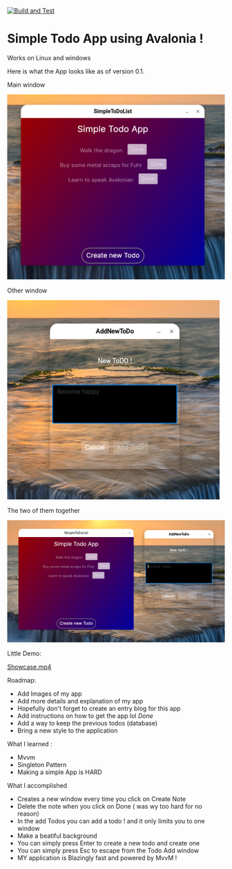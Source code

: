 [![Build and Test](https://github.com/SmolPeaCat/ToDoApp/actions/workflows/dotnet.yml/badge.svg)](https://github.com/SmolPeaCat/ToDoApp/actions/workflows/dotnet.yml)
# Simple Todo App using Avalonia !
Works on Linux and windows

Here is what the App looks like as of version 0.1.  

Main window

![image](https://github.com/SmolPeaCat/ToDoApp/blob/main/Assets/Extras/todo_app_main.png)

Other window  

![image](https://github.com/SmolPeaCat/ToDoApp/blob/main/Assets/Extras/add_new_todo.png)  

The two of them together  

![image](https://github.com/SmolPeaCat/ToDoApp/blob/main/Assets/Extras/together_forever.png)


Little Demo:  

[Showcase.mp4](https://github.com/SmolPeaCat/ToDoApp/assets/108297253/b62e1841-7ba1-477f-bd13-ea3f34c44424)




Roadmap:
- Add Images of my app
- Add more details and explanation of my app
- Hopefully don't forget to create an entry blog for this app
- Add instructions on how to get the app lol *Done*
- Add a way to keep the previous todos (database)
- Bring a new style to the application
  
What I learned :
- Mvvm
- Singleton Pattern
- Making a simple App is HARD

What I accomplished
- Creates a new window every time you click on Create Note
- Delete the note when you click on Done ( was wy too hard for no reason)
- In the add Todos you can add a todo ! and it only limits you to one window
- Make a beatiful background
- You can simply press Enter to create a new todo and create one
- You can simply press Esc to escape from the Todo Add window
- MY application is Blazingly fast and powered by MvvM !
